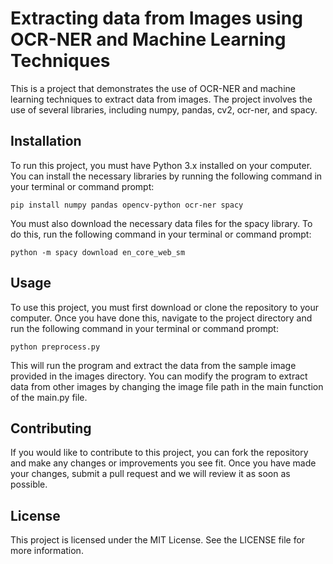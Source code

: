 # Extracting data from Images using OCR-NER and Machine Learning Techniques
This is a project that demonstrates the use of OCR-NER and machine learning techniques to extract data from images. The project involves the use of several libraries, including numpy, pandas, cv2, ocr-ner, and spacy.

## Installation
To run this project, you must have Python 3.x installed on your computer. You can install the necessary libraries by running the following command in your terminal or command prompt:

`pip install numpy pandas opencv-python ocr-ner spacy`


You must also download the necessary data files for the spacy library. To do this, run the following command in your terminal or command prompt:

`python -m spacy download en_core_web_sm`

## Usage

To use this project, you must first download or clone the repository to your computer. Once you have done this, navigate to the project directory and run the following command in your terminal or command prompt:

`python preprocess.py`

This will run the program and extract the data from the sample image provided in the images directory. You can modify the program to extract data from other images by changing the image file path in the main function of the main.py file.

## Contributing
If you would like to contribute to this project, you can fork the repository and make any changes or improvements you see fit. Once you have made your changes, submit a pull request and we will review it as soon as possible.

## License
This project is licensed under the MIT License. See the LICENSE file for more information.



